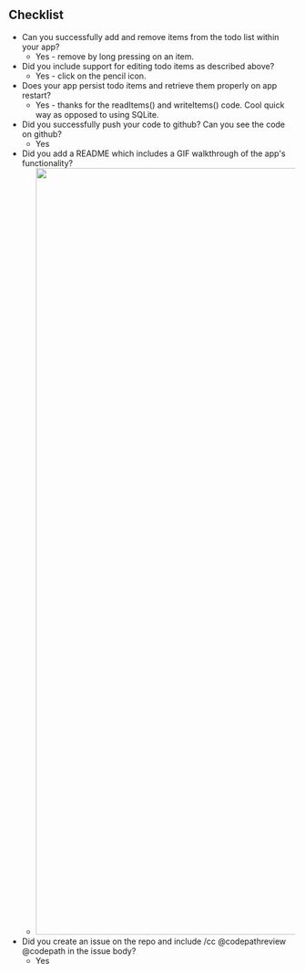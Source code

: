 
Checklist
---------
* Can you successfully add and remove items from the todo list within your app?
  * Yes - remove by long pressing on an item.
* Did you include support for editing todo items as described above?
  * Yes - click on the pencil icon.
* Does your app persist todo items and retrieve them properly on app restart?
  * Yes - thanks for the readItems() and writeItems() code. Cool quick way as opposed to using SQLite.
* Did you successfully push your code to github? Can you see the code on github?
  * Yes
* Did you add a README which includes a GIF walkthrough of the app's functionality?
  * <img src=tewdew.gif width=756 height=1344/>
* Did you create an issue on the repo and include /cc @codepathreview @codepath in the issue body?
  * Yes


